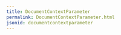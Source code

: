 ```yaml
---
title: DocumentContextParameter
permalink: DocumentContextParameter.html
jsonid: documentcontextparameter
---
```

